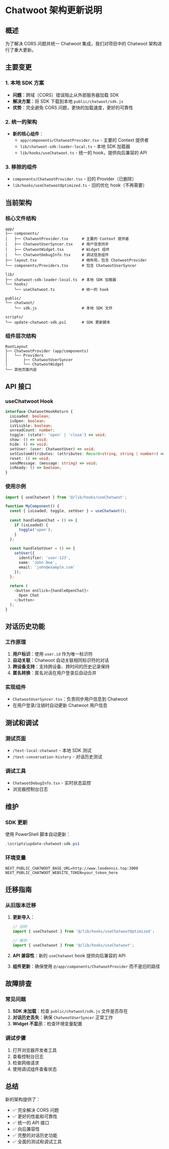 # Chatwoot 架构更新说明

## 概述

为了解决 CORS 问题并统一 Chatwoot 集成，我们对项目中的 Chatwoot 架构进行了重大更新。

## 主要变更

### 1. 本地 SDK 方案
- **问题**：跨域（CORS）错误阻止从外部服务器加载 SDK
- **解决方案**：将 SDK 下载到本地 `public/chatwoot/sdk.js`
- **优势**：完全避免 CORS 问题，更快的加载速度，更好的可靠性

### 2. 统一的架构
- **新的核心组件**：
  - `app/components/ChatwootProvider.tsx` - 主要的 Context 提供者
  - `lib/chatwoot-sdk-loader-local.ts` - 本地 SDK 加载器
  - `lib/hooks/useChatwoot.ts` - 统一的 hook，提供向后兼容的 API

### 3. 移除的组件
- `components/ChatwootProvider.tsx` - 旧的 Provider（已删除）
- `lib/hooks/useChatwootOptimized.ts` - 旧的优化 hook（不再需要）

## 当前架构

### 核心文件结构
```
app/
├── components/
│   ├── ChatwootProvider.tsx      # 主要的 Context 提供者
│   ├── ChatwootUserSyncer.tsx    # 用户信息同步
│   ├── ChatwootWidget.tsx        # Widget 组件
│   └── ChatwootDebugInfo.tsx     # 调试信息组件
├── layout.tsx                    # 根布局，包含 ChatwootProvider
└── components/Providers.tsx      # 包含 ChatwootUserSyncer

lib/
├── chatwoot-sdk-loader-local.ts  # 本地 SDK 加载器
└── hooks/
    └── useChatwoot.ts            # 统一的 hook

public/
└── chatwoot/
    └── sdk.js                    # 本地 SDK 文件

scripts/
└── update-chatwoot-sdk.ps1       # SDK 更新脚本
```

### 组件层次结构
```
RootLayout
├── ChatwootProvider (app/components)
│   └── Providers
│       ├── ChatwootUserSyncer
│       └── ChatwootWidget
└── 其他页面内容
```

## API 接口

### useChatwoot Hook
```typescript
interface ChatwootHookReturn {
  isLoaded: boolean;
  isOpen: boolean;
  isVisible: boolean;
  unreadCount: number;
  toggle: (state?: 'open' | 'close') => void;
  show: () => void;
  hide: () => void;
  setUser: (user: ChatwootUser) => void;
  setCustomAttributes: (attributes: Record<string, string | number>) => void;
  reset: () => void;
  sendMessage: (message: string) => void;
  isReady: () => boolean;
}
```

### 使用示例
```typescript
import { useChatwoot } from '@/lib/hooks/useChatwoot';

function MyComponent() {
  const { isLoaded, toggle, setUser } = useChatwoot();
  
  const handleOpenChat = () => {
    if (isLoaded) {
      toggle('open');
    }
  };
  
  const handleSetUser = () => {
    setUser({
      identifier: 'user-123',
      name: 'John Doe',
      email: 'john@example.com'
    });
  };
  
  return (
    <button onClick={handleOpenChat}>
      Open Chat
    </button>
  );
}
```

## 对话历史功能

### 工作原理
1. **用户标识**：使用 `user.id` 作为唯一标识符
2. **自动关联**：Chatwoot 自动关联相同标识符的对话
3. **跨设备支持**：支持跨设备、跨时间的历史记录保持
4. **匿名转换**：匿名对话在用户登录后自动合并

### 实现组件
- `ChatwootUserSyncer.tsx`：负责同步用户信息到 Chatwoot
- 在用户登录/注销时自动更新 Chatwoot 用户信息

## 测试和调试

### 测试页面
- `/test-local-chatwoot` - 本地 SDK 测试
- `/test-conversation-history` - 对话历史测试

### 调试工具
- `ChatwootDebugInfo.tsx` - 实时状态监控
- 浏览器控制台日志

## 维护

### SDK 更新
使用 PowerShell 脚本自动更新：
```powershell
.\scripts\update-chatwoot-sdk.ps1
```

### 环境变量
```env
NEXT_PUBLIC_CHATWOOT_BASE_URL=http://www.leodennis.top:3000
NEXT_PUBLIC_CHATWOOT_WEBSITE_TOKEN=your_token_here
```

## 迁移指南

### 从旧版本迁移
1. **更新导入**：
   ```typescript
   // 旧的
   import { useChatwoot } from '@/lib/hooks/useChatwootOptimized';
   
   // 新的
   import { useChatwoot } from '@/lib/hooks/useChatwoot';
   ```

2. **API 兼容性**：新的 `useChatwoot` hook 提供向后兼容的 API

3. **组件更新**：确保使用 `@/app/components/ChatwootProvider` 而不是旧的路径

## 故障排查

### 常见问题
1. **SDK 未加载**：检查 `public/chatwoot/sdk.js` 文件是否存在
2. **对话历史丢失**：确保 `ChatwootUserSyncer` 正常工作
3. **Widget 不显示**：检查环境变量配置

### 调试步骤
1. 打开浏览器开发者工具
2. 查看控制台日志
3. 检查网络请求
4. 使用调试组件查看状态

## 总结

新的架构提供了：
- ✅ 完全解决 CORS 问题
- ✅ 更好的性能和可靠性
- ✅ 统一的 API 接口
- ✅ 向后兼容性
- ✅ 完整的对话历史功能
- ✅ 全面的测试和调试工具 